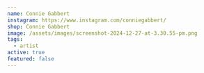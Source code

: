 ```yaml
---
name: Connie Gabbert
instagram: https://www.instagram.com/conniegabbert/
shop: Connie Gabbert
image: /assets/images/screenshot-2024-12-27-at-3.30.55-pm.png
tags:
  - artist
active: true
featured: false
---
```

